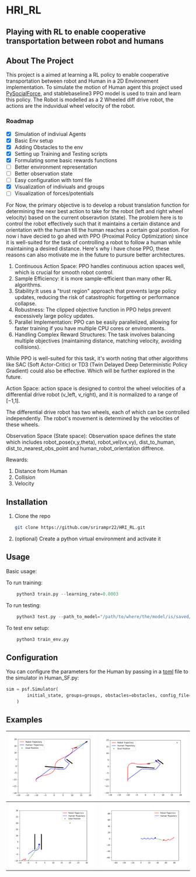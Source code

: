# HRI_RL
## Playing with RL to enable cooperative transportation between robot and humans

## About The Project

This project is a aimed at learning a RL policy to enable cooperative transportation between robot and Human in a 2D Environement implementation. To simulate the motion of Human agent this project used [PySocialForce](#pysocialforce), and stablebaseline3 PPO model is used to train and learn this policy. The Robot is modelled as a 2 Wheeled diff drive robot, the actions are the induvidual wheel velocity of the robot.

### Roadmap

- [x] Simulation of indiviual Agents
- [x] Basic Env setup 
- [x] Adding Obstacles to the env
- [x] Setting up Training and Testing scripts
- [x] Formulating some basic rewards functions
- [ ] Better environment representation
- [ ] Better observation state
- [ ] Easy configuration with toml file
- [x] Visualization of indiviuals and groups
- [ ] Visualization of forces/potentials

For Now, the primary objective is to develop a robust translation function for determining the nexr best action to take  for the robot (left and right wheel velocity) based on the current obseravtion (state). The problem here is to control the robot effectively such that it maintains a certain distance and orientation with the human till the human reaches a certain goal postion. For now i have decied to go ahed with PPO (Proximal Policy Optimization) since it is well-suited for the task of controlling a robot to follow a human while maintaining a desired distance. Here's why i have chose PPO, these reasons can also motivate me in the future to pursure better architectures.



1. Continuous Action Space: PPO handles continuous action spaces well, which is crucial for smooth robot control.
2. Sample Efficiency: it is more sample-efficient than many other RL algorithms.
3. Stability:It uses a "trust region" approach that prevents large policy updates, reducing the risk of catastrophic forgetting or performance collapse.
4. Robustness: The clipped objective function in PPO helps prevent excessively large policy updates.
5. Parallel Implementation: PPO can be easily parallelized, allowing for faster training if you have multiple CPU cores or environments.
6. Handling Complex Reward Structures: The task involves balancing multiple objectives (maintaining distance, matching velocity, avoiding collisions).


<!-- 
Good Performance on Continuous Control Tasks:

PPO has shown good performance on various continuous control tasks, including robotics simulations.


Easier Hyperparameter Tuning:

Compared to some other algorithms, PPO often requires less hyperparameter tuning to achieve good performance.


Ability to Learn Time-Dependent Policies:

If the human's movement patterns have time-dependent aspects, PPO can learn policies that account for these temporal dynamics.


Balance Between Exploration and Exploitation:

PPO maintains a good balance between exploring new behaviors and exploiting known good behaviors, which is crucial for adapting to human movement. -->



While PPO is well-suited for this task, it's worth noting that other algorithms like SAC (Soft Actor-Critic) or TD3 (Twin Delayed Deep Deterministic Policy Gradient) could also be effective. Which will be further explored in the future.

Action Space: action space is designed to control the wheel velocities of a differential drive robot (v_left, v_right), and it is normalized to a range of [−1,1]. 

The differential drive robot has two wheels, each of which can be controlled independently. The robot's movement is determined by the velocities of these wheels.


Observation Space (State space): Observation space defines the state which includes robot_pose(x,y,theta), robot_vel(vx,vy), dist_to_human, dist_to_nearest_obs_point and human_robot_orientation diffrence.

Rewards:

1. Distance from Human
2. Collision
3. Velocity


## Installation

1. Clone the repo

    ```sh
    git clone https://github.com/srirampr22/HRI_RL.git
    ```

2. (optional) Create a python virtual environment and activate it
<!-- 3. Install the pip package

    ```sh
        # Option 1: install from PyPI
        pip install 'pysocialforce[test,plot]'

        # Option 2:  install from source
        pip install -e '.[test,plot]'

        # run linting and tests
        pylint pysocialforce
        pytest tests/*.py
    ``` -->

## Usage

Basic usage:

To run training:
```Python
    python3 train.py --learning_rate=0.0003
```
To run testing:
```Python
    python3 test.py --path_to_model="/path/to/where/the/model/is/saved/"
```
To test env setup:
```Python
    python3 train_env.py
```
## Configuration
You can configure the parameters  for the Human by passing in a [toml](https://github.com/toml-lang/toml) file to the simulator in Human_SF.py:
```Python
sim = psf.Simulator(
        initial_state, groups=groups, obstacles=obstacles, config_file="user_config.toml"
    )
```


## Examples

| ![Without Collision Avoid](figures/test_4.png)  | ![With Collision Avoid](figures/with_coll_cost.png) |
| ----------------------------------------- | ------------------------------------- |
| ![Free Space](figures/HRI_3.png) | ![Obstacle](figures/HRI_1.png)    |


